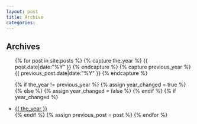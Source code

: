 ```yaml
---
layout: post
title: Archive
categories:
---
```


<h2>Archives</h2>
<ul>
{% for post in site.posts %}
{% capture the_year %}
{{ post.date|date:"%Y" }}
{% endcapture %}
{% capture previous_year %}
{{ previous_post.date|date:"%Y" }}
{% endcapture %}

{% if the_year != previous_year %}
{% assign year_changed = true %}
{% else %}
{% assign year_changed = false %}
{% endif %}
{% if year_changed %}
<li><a href="{{ site.url }}/pages/archives/{{the_year}}.html">{{ the_year }}</a></li>
{% endif %}
{% assign previous_post = post %}
{% endfor %}
</ul>